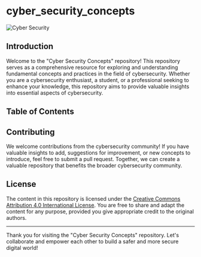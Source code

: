 # cyber_security_concepts

![Cyber Security](https://www.example.com/cyber_security_image.jpg)

## Introduction

Welcome to the "Cyber Security Concepts" repository! This repository serves as a comprehensive resource for exploring and understanding fundamental concepts and practices in the field of cybersecurity. Whether you are a cybersecurity enthusiast, a student, or a professional seeking to enhance your knowledge, this repository aims to provide valuable insights into essential aspects of cybersecurity.

## Table of Contents

## Contributing

We welcome contributions from the cybersecurity community! If you have valuable insights to add, suggestions for improvement, or new concepts to introduce, feel free to submit a pull request. Together, we can create a valuable repository that benefits the broader cybersecurity community.

## License

The content in this repository is licensed under the [Creative Commons Attribution 4.0 International License](https://creativecommons.org/licenses/by/4.0/). You are free to share and adapt the content for any purpose, provided you give appropriate credit to the original authors.

---

Thank you for visiting the "Cyber Security Concepts" repository. Let's collaborate and empower each other to build a safer and more secure digital world!

